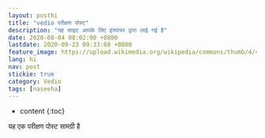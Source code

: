 ```yaml
---
layout: posthi
title: "vedio परीक्षण पोस्ट"
description: "यह साइट आपके लिए इंस्पायर द्वारा लाई गई है"
date: 2020-08-04 08:02:00 +0800
lastdate: 2020-09-23 09:33:08 +0800
feature_image: https://upload.wikimedia.org/wikipedia/commons/thumb/4/48/Markdown-mark.svg/280px-Markdown-mark.svg.png
lang: hi
nav: post
stickie: true
category: Vedio
tags: [naseeha]
---
```


* content
{:toc}

<p>यह एक परीक्षण पोस्ट सामग्री है</p>

